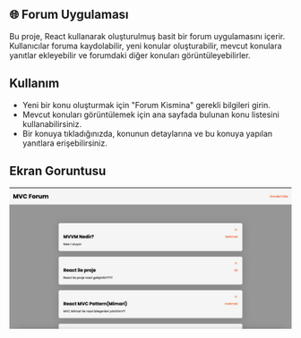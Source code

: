 ## 🌐 Forum Uygulaması

Bu proje, React kullanarak oluşturulmuş basit bir forum uygulamasını içerir. Kullanıcılar foruma kaydolabilir, yeni konular oluşturabilir, mevcut konulara yanıtlar ekleyebilir ve forumdaki diğer konuları görüntüleyebilirler.

## Kullanım

- Yeni bir konu oluşturmak için "Forum Kismina" gerekli bilgileri girin.
- Mevcut konuları görüntülemek için ana sayfada bulunan konu listesini kullanabilirsiniz.
- Bir konuya tıkladığınızda, konunun detaylarına ve bu konuya yapılan yanıtlara erişebilirsiniz.

## Ekran Goruntusu

 <img src="./src/assets/ekran-goruntusu.jpg">
